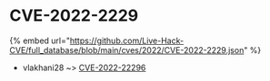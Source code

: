 # CVE-2022-2229
{% embed url="https://github.com/Live-Hack-CVE/full_database/blob/main/cves/2022/CVE-2022-2229.json" %}

* vlakhani28 ~> [CVE-2022-22296](https://www.alice-snow.ru/2022/database/cve-2022-2229/cve-2022-22296-vlakhani28)